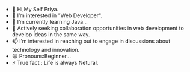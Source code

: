 - 👋 Hi,My Self Priya.
- 👀 I’m interested in "Web Developer".
- 🌱 I’m currently learning Java...
- 💞️ Actively seeking collaboration opportunities in web development to develop ideas in the same way.
- 📫 I’m interested in reaching out to engage in discussions about technology and innovation.
- 😄 Pronouns:Beginner...
- ⚡ True fact : Life is always Netural.

<!---
Priya004-hub/Priya004-hub is a ✨ special ✨ repository because its `README.md` (this file) appears on your GitHub profile.
You can click the Preview link to take a look at your changes.
--->
